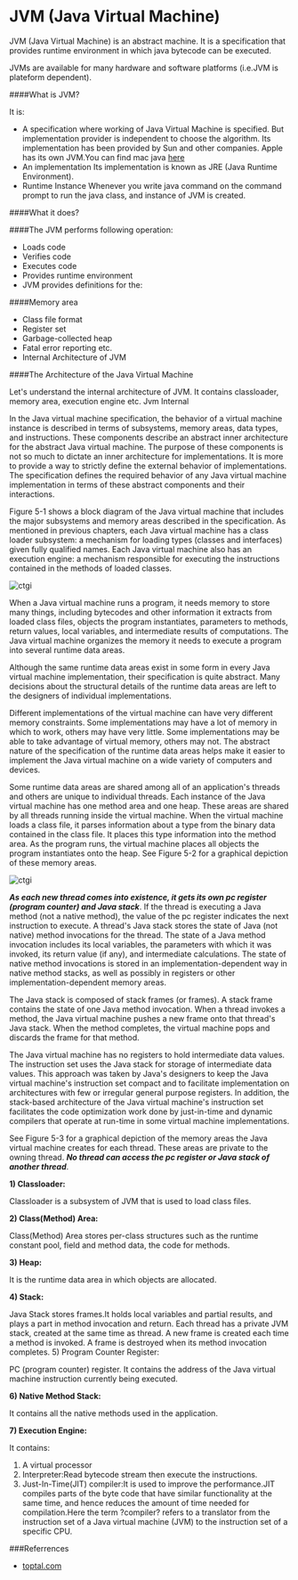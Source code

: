 JVM (Java Virtual Machine)
========================

JVM (Java Virtual Machine) is an abstract machine. It is a specification that provides runtime environment in which java bytecode can be executed.

JVMs are available for many hardware and software platforms (i.e.JVM is plateform dependent).

####What is JVM?

It is:

* A specification where working of Java Virtual Machine is specified. But implementation provider is independent to choose the algorithm. Its implementation has been provided by Sun and other companies. Apple has its own JVM.You can find mac java [here](http://support.apple.com/kb/DL1572?viewlocale=en_US&locale=en_US)
* An implementation Its implementation is known as JRE (Java Runtime Environment).
* Runtime Instance Whenever you write java command on the command prompt to run the java class, and instance of JVM is created.




####What it does?

####The JVM performs following operation:

* Loads code
* Verifies code
* Executes code
* Provides runtime environment
* JVM provides definitions for the:

####Memory area
* Class file format
* Register set
* Garbage-collected heap
* Fatal error reporting etc.
* Internal Architecture of JVM

####The Architecture of the Java Virtual Machine

Let's understand the internal architecture of JVM. It contains classloader, memory area, execution engine etc.
Jvm Internal 


In the Java virtual machine specification, the behavior of a virtual machine instance is described in terms of subsystems, memory areas, data types, and instructions. These components describe an abstract inner architecture for the abstract Java virtual machine. The purpose of these components is not so much to dictate an inner architecture for implementations. It is more to provide a way to strictly define the external behavior of implementations. The specification defines the required behavior of any Java virtual machine implementation in terms of these abstract components and their interactions.

Figure 5-1 shows a block diagram of the Java virtual machine that includes the major subsystems and memory areas described in the specification. As mentioned in previous chapters, each Java virtual machine has a class loader subsystem: a mechanism for loading types (classes and interfaces) given fully qualified names. Each Java virtual machine also has an execution engine: a mechanism responsible for executing the instructions contained in the methods of loaded classes.

![ctgi](https://github.com/dineshappavoo/ctgi/blob/master/src/com/ctgi/images/jvminternal.gif "JVM Internal")

When a Java virtual machine runs a program, it needs memory to store many things, including bytecodes and other information it extracts from loaded class files, objects the program instantiates, parameters to methods, return values, local variables, and intermediate results of computations. The Java virtual machine organizes the memory it needs to execute a program into several runtime data areas.

Although the same runtime data areas exist in some form in every Java virtual machine implementation, their specification is quite abstract. Many decisions about the structural details of the runtime data areas are left to the designers of individual implementations.

Different implementations of the virtual machine can have very different memory constraints. Some implementations may have a lot of memory in which to work, others may have very little. Some implementations may be able to take advantage of virtual memory, others may not. The abstract nature of the specification of the runtime data areas helps make it easier to implement the Java virtual machine on a wide variety of computers and devices.

Some runtime data areas are shared among all of an application's threads and others are unique to individual threads. Each instance of the Java virtual machine has one method area and one heap. These areas are shared by all threads running inside the virtual machine. When the virtual machine loads a class file, it parses information about a type from the binary data contained in the class file. It places this type information into the method area. As the program runs, the virtual machine places all objects the program instantiates onto the heap. See Figure 5-2 for a graphical depiction of these memory areas.

![ctgi](https://github.com/dineshappavoo/ctgi/blob/master/src/com/ctgi/images/jvmfig5-2.gif "JVM Internal classes")

***As each new thread comes into existence, it gets its own pc register (program counter) and Java stack***. If the thread is executing a Java method (not a native method), the value of the pc register indicates the next instruction to execute. A thread's Java stack stores the state of Java (not native) method invocations for the thread. The state of a Java method invocation includes its local variables, the parameters with which it was invoked, its return value (if any), and intermediate calculations. The state of native method invocations is stored in an implementation-dependent way in native method stacks, as well as possibly in registers or other implementation-dependent memory areas.

The Java stack is composed of stack frames (or frames). A stack frame contains the state of one Java method invocation. When a thread invokes a method, the Java virtual machine pushes a new frame onto that thread's Java stack. When the method completes, the virtual machine pops and discards the frame for that method.

The Java virtual machine has no registers to hold intermediate data values. The instruction set uses the Java stack for storage of intermediate data values. This approach was taken by Java's designers to keep the Java virtual machine's instruction set compact and to facilitate implementation on architectures with few or irregular general purpose registers. In addition, the stack-based architecture of the Java virtual machine's instruction set facilitates the code optimization work done by just-in-time and dynamic compilers that operate at run-time in some virtual machine implementations.

See Figure 5-3 for a graphical depiction of the memory areas the Java virtual machine creates for each thread. These areas are private to the owning thread. ***No thread can access the pc register or Java stack of another thread***.



**1) Classloader:**

Classloader is a subsystem of JVM that is used to load class files.

**2) Class(Method) Area:**

Class(Method) Area stores per-class structures such as the runtime constant pool, field and method data, the code for methods.

**3) Heap:**

It is the runtime data area in which objects are allocated.

**4) Stack:**

Java Stack stores frames.It holds local variables and partial results, and plays a part in method invocation and return.
Each thread has a private JVM stack, created at the same time as thread.
A new frame is created each time a method is invoked. A frame is destroyed when its method invocation completes.
5) Program Counter Register:

PC (program counter) register. It contains the address of the Java virtual machine instruction currently being executed.

**6) Native Method Stack:**

It contains all the native methods used in the application.

**7) Execution Engine:**

It contains:
1) A virtual processor
2) Interpreter:Read bytecode stream then execute the instructions.
3) Just-In-Time(JIT) compiler:It is used to improve the performance.JIT compiles parts of the byte code that have similar functionality at the same time, and hence reduces the amount of time needed for compilation.Here the term ?compiler? refers to a translator from the instruction set of a Java virtual machine (JVM) to the instruction set of a specific CPU.

###Referrences

* [toptal.com](http://www.toptal.com/java/)

